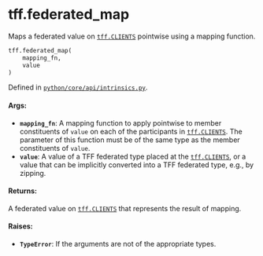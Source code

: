 <div itemscope itemtype="http://developers.google.com/ReferenceObject">
<meta itemprop="name" content="tff.federated_map" />
<meta itemprop="path" content="Stable" />
</div>

# tff.federated_map

Maps a federated value on
<a href="../tff.md#CLIENTS"><code>tff.CLIENTS</code></a> pointwise using a
mapping function.

```python
tff.federated_map(
    mapping_fn,
    value
)
```

Defined in
[`python/core/api/intrinsics.py`](http://github.com/tensorflow/federated/tree/master/tensorflow_federated/python/core/api/intrinsics.py).

<!-- Placeholder for "Used in" -->

#### Args:

*   <b>`mapping_fn`</b>: A mapping function to apply pointwise to member
    constituents of `value` on each of the participants in
    <a href="../tff.md#CLIENTS"><code>tff.CLIENTS</code></a>. The parameter of
    this function must be of the same type as the member constituents of
    `value`.
*   <b>`value`</b>: A value of a TFF federated type placed at the
    <a href="../tff.md#CLIENTS"><code>tff.CLIENTS</code></a>, or a value that
    can be implicitly converted into a TFF federated type, e.g., by zipping.

#### Returns:

A federated value on <a href="../tff.md#CLIENTS"><code>tff.CLIENTS</code></a>
that represents the result of mapping.

#### Raises:

*   <b>`TypeError`</b>: If the arguments are not of the appropriate types.
